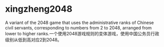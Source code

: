 # xingzheng2048
A variant of the 2048 game that uses the administrative ranks of Chinese civil servants, corresponding to numbers from 2 to 2048, arranged from lower to higher ranks.一个使用2048游戏规则的变体游戏，使用中国公务员行政级别从低到高对应2到2048。

